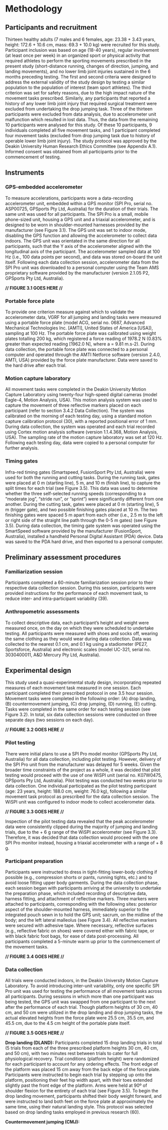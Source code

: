 # Methodology

## Participants and recruitment

Thirteen healthy adults (7 males and 6 females, age: 23.38 + 3.43 years, height: 172.6 + 10.6 cm, mass: 69.3 + 10.0 kg) were recruited for this study. Participant inclusion was based on age (18-40 years), regular involvement (at least once per week) in an organized sport or physical activity that required athletes to perform the sporting movements prescribed in the present study (short-distance running, changes of direction, jumping, and landing movements), and no lower limb joint injuries sustained in the 6 months preceding testing. The first and second criteria were designed to address the external validity of the study design by testing a similar population to the population of interest (team sport athletes). The third criterion was set for safety reasons, due to the high impact nature of the movement tasks prescribed. Similarly, any participants that reported a history of any lower limb joint injury that required surgical treatment were excluded from undertaking the drop jumping task. Three of the thirteen participants were excluded from data analysis, due to accelerometer unit malfunction which resulted in lost data. Thus, the data from the remaining 10 participants were analysed for this study. Of these 10 participants, 9 individuals completed all five movement tasks, and 1 participant completed four movement tasks (excluded from drop jumping task due to history of operable lower limb joint injury). The study protocol was approved by the Deakin University Human Research Ethics Committee (see Appendix A.1). Informed consent was obtained from all participants prior to the commencement of testing.

## Instruments

### GPS-embedded accelerometer

To measure accelerations, participants wore a data-recording accelerometer unit, embedded within a GPS monitor (SPI Pro, serial no. ASP00725, GPSports Pty Ltd, Australia) for the duration of their trials. The same unit was used for all participants. The SPI Pro is a small, mobile phone-sized unit, housing a GPS unit and a triaxial accelerometer, and is designed to be worn in shoulder-mounted harnesses provided by the manufacturer (see Figure 3.1). The GPS unit was set to indoor mode, disabling the GPS function and allowing the accelerometer to collect data indoors. The GPS unit was orientated in the same direction for all participants, such that the Y axis of the accelerometer aligned with the longitudinal axis of the participant. The accelerometer sampled data at 100 Hz (i.e., 100 data points per second), and data was stored on-board the unit itself. Following each data collection session, accelerometer data from the SPI Pro unit was downloaded to a personal computer using the Team AMS proprietary software provided by the manufacturer (version 2.1.05 P2, GPSports Pty Ltd, Australia).

**// FIGURE 3.1 GOES HERE //**

### Portable force plate

To provide one criterion measure against which to validate the accelerometer data, VGRF for all jumping and landing tasks were measured using a portable force plate (model ACG, serial no. 0687, Advanced Mechanical Technologies Inc. [AMTI], United States of America [USA]), sampling at 100 Hz. The portable force plate was calibrated using weight plates totalling 200 kg, which registered a force reading of 1978.2 N (0.83% greater than expected reading [1962.0 N], where a = 9.81 m.s-2). During data collection, the portable force plate was connected to a personal computer and operated through the AMTI Netforce software (version 2.4.0, AMTI, USA) provided by the force plate manufacturer. Data were saved to the hard drive after each trial.

### Motion capture laboratory

All movement tasks were completed in the Deakin University Motion Capture Laboratory using twenty-four high-speed digital cameras (model Eagle-4, Motion Analysis, USA). This motion analysis system was used to capture the movement of three reflective markers placed on each participant (refer to section 3.4.2 Data Collection). The system was calibrated on the morning of each testing day, using a standard motion capture calibration protocol (30), with a reported positional error of 1 mm. During data collection, the system was operated and each trial recorded using Cortex motion analysis software (version 1.1.4.368, Motion Analysis, USA). The sampling rate of the motion capture laboratory was set at 120 Hz. Following each testing day, data were copied to a personal computer for further analysis.

### Timing gates

Infra-red timing gates (Smartspeed, FusionSport Pty Ltd, Australia) were used for both the running and cutting tasks. During the running task, gates were placed at 0 m (starting line), 5 m, and 10 m (finish line), to capture the split times for each trial (see Figure 3.5). This data was used to determine whether the three self-selected running speeds (corresponding to a “moderate jog”, “stride run”, or “sprint”) were significantly different from one another. During the cutting task, gates were placed at 0 m (starting line), 5 m (trigger gate), and two possible finishing gates placed at 10 m. The two finishing gates were spaced 5 m apart from each other (i.e., 2.5 m to the left or right side of the straight line path through the 0-5 m gates) (see Figure 3.5). During data collection, the timing gate system was operated using the SmartSpeed software provided by the manufacturer (FusionSport, Australia), installed a handheld Personal Digital Assistant (PDA) device. Data was saved to the PDA hard drive, and then exported to a personal computer.

## Preliminary assessment procedures

### Familiarization session

Participants completed a 60-minute familiarization session prior to their respective data collection session. During this session, participants were provided instructions for the performance of each movement task, to reduce inter- and intra-participant variability (39).

### Anthropometric assessments

To collect descriptive data, each participant’s height and weight were measured once, on the day on which they were scheduled to undertake testing. All participants were measured with shoes and socks off, wearing the same clothing as they would wear during data collection. Data was collected to the nearest 0.1 cm, and 0.1 kg using a stadiometer (PE27, Sportsforce, Australia) and electronic scales (model UC-321, serial no. 3030400011, A&D Mercury Pty Ltd, Australia).

## Experimental design

This study used a quasi-experimental study design, incorporating repeated measures of each movement task measured in one session. Each participant completed their prescribed protocol in one 3.5 hour session. Movement tasks were completed in the following order: (A) drop landing, (B) countermovement jumping, (C) drop jumping, (D) running, (E) cutting. Tasks were completed in the same order for each testing session (see Figure 3.2). In total, six data collection sessions were conducted on three separate days (two sessions on each day).

**// FIGURE 3.2 GOES HERE //**

### Pilot testing

There were initial plans to use a SPI Pro model monitor (GPSports Pty Ltd, Australia) for all data collection, including pilot testing. However, delivery of the SPI Pro unit from the manufacturer was delayed for 5 weeks. Given the broader time constraints of the project as a whole, it was decided that pilot testing would proceed with the use of one WiSPI unit (serial no. K07W0475, GPSports Pty Ltd, Australia). Pilot testing was conducted two weeks prior to data collection. One individual participated as the pilot testing participant (age: 23 years, height: 188.0 cm, weight: 76.0 kg), following a similar movement task protocol as prescribed for the data collection session. The WiSPI unit was configured to indoor mode to collect accelerometer data.

**// FIGURE 3.3 GOES HERE //**

Inspection of the pilot testing data revealed that the peak accelerometer data were consistently clipped during the majority of jumping and landing trials, due to the + 6 g range of the WiSPI accelerometer (see Figure 3.3). Therefore, it was decided that data collection would proceed with the one SPI Pro monitor instead, housing a triaxial accelerometer with a range of + 8 g.

### Participant preparation

Participants were instructed to dress in tight-fitting lower-body clothing if possible (e.g., compression shorts or pants, running tights, etc.) and to avoid loose fitting upper body garments. During the data collection phase, each session began with participants arriving at the university to undertake the preparation phase, which included recording of descriptive data, harness fitting, and attachment of reflective markers. Three markers were attached to participants, corresponding with the following sites: posterior aspect of the shoulder-mounted harness, immediately superior to the integrated pouch sewn in to hold the GPS unit; sacrum, on the midline of the body; and the left lateral malleolus (see Figure 3.4). All reflective markers were secured with adhesive tape. Where necessary, reflective surfaces (e.g., reflective fabric on shoes) were covered either with fabric tape, or with black fabric foot bags, for ease of data post-processing. All participants completed a 5-minute warm up prior to the commencement of the movement tasks.

**// FIGURE 3.4 GOES HERE //**

### Data collection

All trials were conducted indoors, in the Deakin University Motion Capture Laboratory. To avoid introducing inter-unit variability, only one specific SPI Pro unit was used for testing the performance of all movement tasks across all participants. During sessions in which more than one participant was being tested, the GPS unit was swapped from one participant to the next after the performance of each trial. Though platform heights of 30 cm, 40 cm, and 50 cm were utilized in the drop landing and drop jumping tasks, the actual elevated heights from the force plate were 25.5 cm, 35.5 cm, and 45.5 cm, due to the 4.5 cm height of the portable plate itself.

**// FIGURE 3.5 GOES HERE //**

**Drop landing (DLAND):** Participants completed 15 drop landing trials in total (5 trials from each of the three prescribed platform heights 30 cm, 40 cm, and 50 cm), with two minutes rest between trials to cater for full physiological recovery. Trial conditions (platform height) were randomized for each participant to account for any ordering effects. The front edge of the platform was placed 15 cm away from the back edge of the force plate. Participants were instructed to begin each trial by stepping up onto the platform, positioning their feet hip width apart, with their toes extended slightly past the front edge of the platform. Arms were held at 90º of shoulder flexion for the entirety of each trial (see Figure 3.5). To begin the drop landing movement, participants shifted their body weight forward, and were instructed to land both feet on the force plate at approximately the same time, using their natural landing style. This protocol was selected based on drop landing tasks employed in previous research (60).

**Countermovement jumping (CMJ):**
